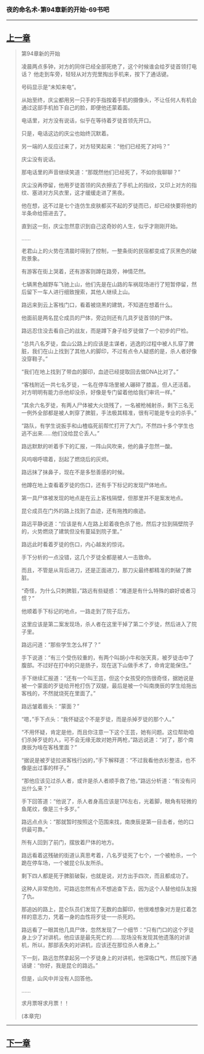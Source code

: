 ### 夜的命名术-第94章新的开始-69书吧

--------
[上一章](./b904921c6ef9377090a0eccc685d42f3.md)
--------


>
>
>
>第94章新的开始
>
>凌晨两点多钟，对方的同伴已经全部死绝了，这个时候谁会给歹徒首领打电话？
>他走到车旁，轻轻从对方兜里掏出手机来，按下了通话键。
>
>号码显示是“未知来电”。
>
>从始至终，庆尘都用另一只手的手指按着手机的摄像头，不让任何人有机会通过这部手机拍下自己的脸，即便他还蒙着面。
>
>电话里，对方没有说话，似乎在等待着歹徒首领先开口。
>
>只是，电话这边的庆尘也始终沉默着。
>
>另一端的人反应过来了，对方轻笑起来：“他们已经死了对吗？”
>
>庆尘没有说话。
>
>那电话里的声音继续笑道：“那既然他们已经死了，不如你我聊聊？”
>
>庆尘没再停留，他用歹徒首领的风衣擦去了手机上的指纹，又印上对方的指纹、塞进对方风衣里，这才缓缓走进了黑夜。
>
>他在想，这不过是七个连仿生皮肤都买不起的歹徒而已，却已经快要将他的半条命给搭进去了。
>
>直到这一刻，庆尘忽然意识到自己这奇妙的人生，似乎才刚刚开始。
>
>……
>
>老君山上的火势在清晨时得到了控制，一整条街的民宿都变成了灰黑色的破败景象。
>
>有游客在街上哭着，还有游客则蹲在路旁，神情茫然。
>
>七辆黑色越野车飞驰上山，他们先是在山路的车祸现场进行了短暂停留，然后留下一车人进行细致搜索，其他人继续上山。
>
>路远来到云上客栈门口，看着被烧黑的建筑，不知道在想着什么。
>
>他面前是两名昆仑成员的尸体，旁边则还有几具歹徒首领的尸体。
>
>路远忍住没去看自己的战友，而是蹲下身子给歹徒做了一个初步的尸检。
>
>“总共八名歹徒，盘山公路上的应该是主谋者，逃逸的过程中被人扎穿了脾脏，我们在山上找到了其他人的脚印，不过有点令人疑惑的是，杀人者好像没穿鞋子。”
>
>“我们在地上找到了带血的脚印，血迹已经提取回去做DNA比对了。”
>
>“客栈附近一共七名歹徒，一名在停车场里被人碾碎了膝盖，但人还活着。对方明明有能力杀他却没杀，好像是专门留着他给我们审讯一样。”
>
>“其余六名歹徒，有两人尸体被大火烧残了，一名被枪械射杀，剩下三名无一例外全部都是被人刺穿了脾脏，手法极其精准，很有可能是专业的杀手。”
>
>“路队，有学生说扳手和山楂临死前帮忙打开了大门，不然四十多个学生也逃不出来……他们没给昆仑丢人。”
>
>路远默默的听着手下的汇报，一阵山风吹来，他的鼻子忽然一酸。
>
>风呜咽呼啸着，刮起了燃烧后的灰烬。
>
>路远抹了抹鼻子，现在不是多愁善感的时候。
>
>他蹲在地上查看着歹徒的伤口，还有手下标记的发现尸体地点。
>
>第一具尸体被发现的地点是在云上客栈隔壁，但那里并不是案发地点。
>
>昆仑成员在门外的路上找到了血迹，还有拖拽的痕迹。
>
>路远平静说道：“应该是有人在路上趁着夜色杀了他，然后才拉到隔壁院子的，火势燃烧了建筑但没有蔓延到院子里。”
>
>路远此时看着歹徒的伤口，内心越发的惊诧。
>
>手下分析的一点没错，这几个歹徒全都是被人一击致命。
>
>而且，不管是从背后进刀，还是正面进刀，那刀尖最终都精准的刺破了脾脏。
>
>“奇怪，为什么只刺脾脏，”路远有些疑惑：“难道是有什么特殊的癖好或者习惯？”
>
>他顺着手下标记的地点，一路走到了院子后方。
>
>这里应该是第二案发现场，杀人者在这里干掉了第二个歹徒，然后进入了院子里。
>
>路远问道：“那些学生怎么样了？”
>
>手下说道：“有三个受伤较重的，有两个叫胡小牛和张天真，被歹徒击中了腹部。不过好在打中的只是肠子，现在送下山做手术了，命肯定能保住。”
>
>手下继续汇报道：“还有一个叫王芸，但这个女孩受的伤很奇怪，据她说是被一个蒙面的歹徒给开枪打伤了双腿，最后是被一个叫南庚辰的学生给拖出客栈的，不然就烧死在里面了。”
>
>路远皱着眉头：“蒙面？”
>
>“嗯，”手下点头：“我怀疑这个不是歹徒，而是杀掉歹徒的那个人。”
>
>“不用怀疑，肯定是他，而且你注意一下这个王芸，她有问题。这位帮助咱们杀掉歹徒的人，可不会无缘无故对她开两枪，”路远说道：“对了，那个南庚辰为啥在客栈里面？”
>
>“据说是被歹徒拉进客栈行凶的，”手下解释道：“不过我看他衣衫整洁，也不像是出过事的样子。”
>
>“那他应该见过杀人者，或许是杀人者顺手救了他，”路远分析道：“有没有问出什么来？”
>
>手下回答道：“他说了，杀人者身高应该是176左右，光着脚，眼角有轻微的鱼尾纹，像是三十多岁。”
>
>路远点点头：“那就暂时按照这个范围来找，南庚辰是第一目击者，他的口供最可靠。”
>
>所有人回到了前门，摆放着尸体的地方。
>
>路远看着这残破的街道认真思考着，八名歹徒死了七个，一个被枪杀，一个跪在停车场，一个被昆仑队友所杀。
>
>剩下四人都是死于脾脏破裂，也就是说，对方出手四次，而且都成功了。
>
>这种人非常危险，可路远忽然有点不想追查下去，因为这个人替他给队友报了仇。
>
>那追凶的路上，昆仑队员们发现了无数的血脚印，他很难想象对方是扛着怎样的意志力，凭着一身的血性将歹徒一一杀死的。
>
>路远看了一眼其他几具尸体，忽然发现了一个细节：“只有门口的这个歹徒身上少了对讲机，他应该是最先死亡的……现场没有发现其他遗落的对讲机，所以，那部丢失的对讲机，应该还在那位杀人者身上。”
>
>下一刻，路远忽然拿起另一个歹徒身上的对讲机，他深吸口气，然后按下通话键：“你好，我是昆仑的路远。”
>
>但是，山风中并没有人回答他。
>
>……
>
>求月票呀求月票！！
>
>(本章完)
>
>

--------
[下一章](./3585cb0b60a8773bcdc83a8363e746fe.md)
--------
